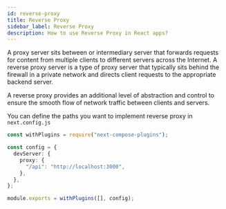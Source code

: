```yaml
---
id: reverse-proxy
title: Reverse Proxy
sidebar_label: Reverse Proxy
description: How to use Reverse Proxy in React apps?
---
```


A proxy server sits between or intermediary server that forwards requests for content from multiple clients to different servers across the Internet. A reverse proxy server is a type of proxy server that typically sits behind the firewall in a private network and directs client requests to the appropriate backend server.

A reverse proxy provides an additional level of abstraction and control to ensure the smooth flow of network traffic between clients and servers.

You can define the paths you want to implement reverse proxy in `next.config.js`

```ts title="next.config.js"
const withPlugins = require("next-compose-plugins");

const config = {
  devServer: {
    proxy: {
      "/api": "http://localhost:3000",
    },
  },
};

module.exports = withPlugins([], config);
```